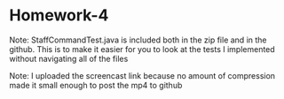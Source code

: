 # Homework-4

Note: StaffCommandTest.java is included both in the zip file and in the github. This is to make it easier for you to look at the tests I 
      implemented without navigating all of the files

Note: I uploaded the screencast link because no amount of compression made it small enough to post the mp4 to github
